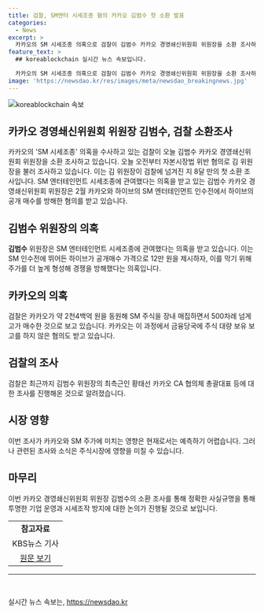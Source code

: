 ```yaml
---
title: 검찰, SM엔터 시세조종 혐의 카카오 김범수 첫 소환 발표
categories:
  - News
excerpt: >
  카카오의 SM 시세조종 의혹으로 검찰이 김범수 카카오 경영쇄신위원회 위원장을 소환 조사하고 있습니다. 지난해 11월 금감원의 고소로 8달 만에 첫 소환 조사를 받았는데, 카카오가 약 2천4백억 원을 동원해 SM 주식을 장내 매집하면서 500차례 넘게 고가 매수한 것으로 보입니다. 검찰은 이에 대해 적발한 배재현 카카오 투자총괄대표와 카카오 법인을 먼저 재판에 넘겼고, 김 위원장과 관련된 최측근들에 대한 조사도 진행 중입니다.
feature_text: >
  ## koreablockchain 실시간 뉴스 속보입니다.

  카카오의 SM 시세조종 의혹으로 검찰이 김범수 카카오 경영쇄신위원회 위원장을 소환 조사하고 있습니다. 지난해 11월 금감원의 고소로 8달 만에 첫 소환 조사를 받았는데, 카카오가 약 2천4백억 원을 동원해 SM 주식을 장내 매집하면서 500차례 넘게 고가 매수한 것으로 보입니다. 검찰은 이에 대해 적발한 배재현 카카오 투자총괄대표와 카카오 법인을 먼저 재판에 넘겼고, 김 위원장과 관련된 최측근들에 대한 조사도 진행 중입니다.
image: 'https://newsdao.kr/res/images/meta/newsdao_breakingnews.jpg'
---
```


<p><img src="https://newsdao.kr/res/images/meta/newsdao_breakingnews.jpg" alt="koreablockchain 속보" /></p>

<h2>카카오 경영쇄신위원회 위원장 김범수, 검찰 소환조사</h2>

<p data-ke-size="size16">카카오의 'SM 시세조종' 의혹을 수사하고 있는 검찰이 오늘 김범수 카카오 경영쇄신위원회 위원장을 소환 조사하고 있습니다. 오늘 오전부터 자본시장법 위반 혐의로 김 위원장을 불러 조사하고 있습니다. 이는 김 위원장이 검찰에 넘겨진 지 8달 만의 첫 소환 조사입니다. SM 엔터테인먼트 시세조종에 관여했다는 의혹을 받고 있는 김범수 카카오 경영쇄신위원회 위원장은 2월 카카오와 하이브의 SM 엔터테인먼트 인수전에서 하이브의 공개 매수를 방해한 혐의를 받고 있습니다.</p>

<h2 data-ke-size="size26">김범수 위원장의 의혹</h2>

<p data-ke-size="size16"><b>김범수</b> 위원장은 SM 엔터테인먼트 시세조종에 관여했다는 의혹을 받고 있습니다. 이는 SM 인수전에 뛰어든 하이브가 공개매수 가격으로 12만 원을 제시하자, 이를 막기 위해 주가를 더 높게 형성해 경쟁을 방해했다는 의혹입니다.</p>

<h2 data-ke-size="size26"><b>카카오의 의혹</b></h2>

<p data-ke-size="size16">검찰은 카카오가 약 2천4백억 원을 동원해 SM 주식을 장내 매집하면서 500차례 넘게 고가 매수한 것으로 보고 있습니다. 카카오는 이 과정에서 금융당국에 주식 대량 보유 보고를 하지 않은 혐의도 받고 있습니다.</p>

<h2 data-ke-size="size26"><b>검찰의 조사</b></h2>

<p data-ke-size="size16">검찰은 최근까지 김범수 위원장의 최측근인 황태선 카카오 CA 협의체 총괄대표 등에 대한 조사를 진행해온 것으로 알려졌습니다.</p>

<h2 data-ke-size="size26">시장 영향</h2>

<p data-ke-size="size16">이번 조사가 카카오와 SM 주가에 미치는 영향은 현재로서는 예측하기 어렵습니다. 그러나 관련된 조사와 소식은 주식시장에 영향을 미칠 수 있습니다.</p>

<h2 data-ke-size="size26">마무리</h2>

<p data-ke-size="size16">이번 카카오 경영쇄신위원회 위원장 김범수의 소환 조사를 통해 정확한 사실규명을 통해 투명한 기업 운영과 시세조작 방지에 대한 논의가 진행될 것으로 보입니다.</p>

<table>
  <tr>
    <td style="text-align: center; height: 17px;"><b>참고자료</b></td>
  </tr>
  <tr>
    <td style="text-align: center; height: 17px;">KBS뉴스 기사</td>
  </tr>
  <tr>
    <td style="text-align: center; height: 17px;"><a href="https://www.kbs.co.kr/news/newsview.php?pg=1&ncd=5008166">원문 보기</a></td>
  </tr>
</table>

  <hr />

<p data-ke-size="size16">&nbsp;</p>
실시간 뉴스 속보는, <a href="https://newsdao.kr" rel="dofollow">https://newsdao.kr</a>


